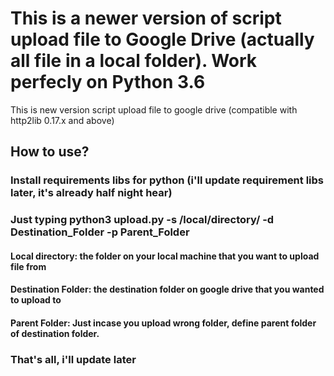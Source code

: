 # This is a newer version of script upload file to Google Drive (actually all file in a local folder). Work perfecly on Python 3.6
This is new version script upload file to google drive (compatible with http2lib 0.17.x and above)
## How to use?
### Install requirements libs for python (i'll update requirement libs later, it's already half night hear)
### Just typing python3 upload.py -s /local/directory/ -d Destination_Folder -p Parent_Folder
#### Local directory: the folder on your local machine that you want to upload file from
#### Destination Folder: the destination folder on google drive that you wanted to upload to
#### Parent Folder: Just incase you upload wrong folder, define parent folder of destination folder.
### That's all, i'll update later
